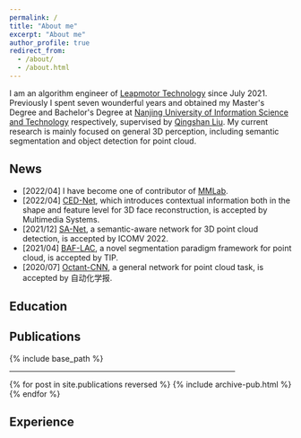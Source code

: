 ```yaml
---
permalink: /
title: "About me"
excerpt: "About me"
author_profile: true
redirect_from: 
  - /about/
  - /about.html
---
```


I am an algorithm engineer of [Leapmotor Technology](https://www.leapmotor.com/home) since July 2021. Previously I spent seven wounderful years and obtained my Master's Degree and Bachelor's Degree at [Nanjing University of Information Science and Technology](https://www.nuist.edu.cn/main.htm) respectively, supervised by [Qingshan Liu](https://faculty.nuist.edu.cn/liuqingshan/zh_CN/index.htm). My current research is mainly focused on general 3D perception, including semantic segmentation and object detection for point cloud.

News
----

- [2022/04] I have become one of contributor of [MMLab](https://openmmlab.com/).
- [2022/04] [CED-Net](https://link.springer.com/article/10.1007/s00530-022-00938-2), which introduces contextual information both in the shape and feature level for 3D face reconstruction, is accepted by Multimedia Systems.
- [2021/12] [SA-Net](https://www.spiedigitallibrary.org/conference-proceedings-of-spie/12173/1217318/Semantic-aware-object-detection-for-3D-point-cloud/10.1117/12.2634724.short?SSO=1), a semantic-aware network for 3D point cloud detection, is accepted by ICOMV 2022.
- [2021/04] [BAF-LAC](https://ieeexplore.ieee.org/abstract/document/9410334), a novel segmentation paradigm framework for point cloud, is accepted by TIP.
- [2020/07] [Octant-CNN](http://www.aas.net.cn/article/doi/10.16383/j.aas.c200080), a general network for point cloud task, is accepted by 自动化学报. 

Education
---------

## Publications

{% include base_path %}
<hr width="80%">
{% for post in site.publications reversed %}
  {% include archive-pub.html %}
{% endfor %}

Experience
----------
